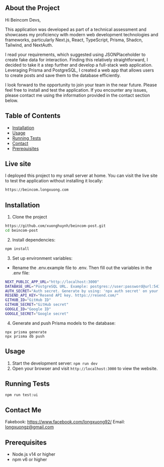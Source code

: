 ## About the Project

Hi Beincom Devs,

This application was developed as part of a technical assessment and showcases my proficiency with modern web development technologies and frameworks, particularly Next.js, React, TypeScript, Prisma, Shadcn, Tailwind, and NextAuth.

I read your requirements, which suggested using JSONPlaceholder to create fake data for interaction. Finding this relatively straightforward, I decided to take it a step further and develop a full-stack web application. Leveraging Prisma and PostgreSQL, I created a web app that allows users to create posts and save them to the database efficiently.

I look forward to the opportunity to join your team in the near future. Please feel free to install and test the application. If you encounter any issues, please contact me using the information provided in the contact section below.

## Table of Contents

- [Installation](#installation)
- [Usage](#Usage)
- [Running Tests](#running-tests)
- [Contact](#contact)
- [Prerequisites](#Prerequisites)

## Live site

I deployed this project to my small server at home. You can visit the live site to test the application without installing it locally:

```bash
https://beincom.longxuong.com
```

## Installation

1. Clone the project
```bash
https://github.com/xuonghuynh/beincom-post.git
cd beincom-post
```

2. Install dependencies:

```bash
npm install
```

3. Set up environment variables:

- Rename the .env.example file to .env. Then fill out the variables in the .env file:

```bash
NEXT_PUBLIC_APP_URL="http://localhost:3000"
DATABASE_URL="PostgreSQL URL. Example: postgres://user:password@url:5433/postgres. You can use https://neon.tech/ for free."
AUTH_SECRET="Auth secret. Generate by using: 'npx auth secret' on your terminal."
RESEND_API_KEY="Resend API key. https://resend.com/"
GITHUB_ID="GitHub ID"
GITHUB_SECRET="GitHub secret"
GOOGLE_ID="Google ID"
GOOGLE_SECRET="Google secret"
```

4. Generate and push Prisma models to the database:

```
npx prisma generate
npx prisma db push
```

## Usage

1. Start the development server: `npm run dev`
2. Open your browser and visit `http://localhost:3000` to view the website.

## Running Tests

```
npm run test:ui
```

## Contact Me

Fakebook: https://www.facebook.com/longxuong92/
Email: longxuongz@gmail.com

## Prerequisites

- Node.js v14 or higher
- npm v6 or higher
